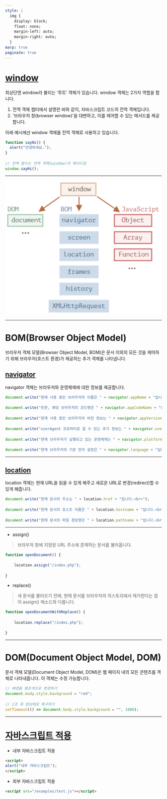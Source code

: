 ```yaml
---
style: |
  img {
    display: block;
    float: none;
    margin-left: auto;
    margin-right: auto;
  }
marp: true
paginate: true
---
```

# [window](https://ko.javascript.info/browser-environment)
최상단엔 window라 불리는 ‘루트’ 객체가 있습니다. window 객체는 2가지 역할을 합니다.

1. 전역 객체 챕터에서 설명한 바와 같이, 자바스크립트 코드의 전역 객체입니다.
2. '브라우저 창(browser window)'을 대변하고, 이를 제어할 수 있는 메서드를 제공합니다.

아래 예시에선 window 객체를 전역 객체로 사용하고 있습니다.

```javascript
function sayHi() {
  alert("안녕하세요.");
}

// 전역 함수는 전역 객체(window)의 메서드임
window.sayHi();
```

---
![w:800](./img/image4.png)

---
# BOM(Browser Object Model)
브라우저 객체 모델(Browser Object Model, BOM)은 문서 이외의 모든 것을 제어하기 위해 브라우저(호스트 환경)가 제공하는 추가 객체를 나타냅니다.
## [navigator](http://www.tcpschool.com/javascript/js_bom_navigator)
navigator 객체는 브라우저와 운영체제에 대한 정보를 제공합니다.

```javascript
document.write("현재 사용 중인 브라우저의 이름은 " + navigator.appName + "입니다.<br>");

document.write("또한, 해당 브라우저의 코드명은 " + navigator.appCodeName + "입니다.");

document.write("현재 사용 중인 브라우저의 버전 정보는 " + navigator.appVersion + "입니다.<br><br>");

document.write("userAgent 프로퍼티로 알 수 있는 추가 정보는 " + navigator.userAgent + "입니다.");

document.write("현재 브라우저가 실행되고 있는 운영체제는 " + navigator.platform + "입니다.");

document.write("현재 브라우저의 기본 언어 설정은 " + navigator.language + "입니다.");
```

---
## [location](http://www.tcpschool.com/javascript/js_bom_location)
location 객체는 현재 URL을 읽을 수 있게 해주고 새로운 URL로 변경(redirect)할 수 있게 해줍니다.

```javascript
document.write("현재 문서의 주소는 " + location.href + "입니다.<br>");

document.write("현재 문서의 호스트 이름은 " + location.hostname + "입니다.<br>");

document.write("현재 문서의 파일 경로명은 " + location.pathname + "입니다.<br>");
```

---
- assign()
> 브라우저 창에 지정된 URL 주소에 존재하는 문서를 불러옵니다.

```javascript
function openDocument() {

    location.assign("/index.php");

}
```

- replace()
> 새 문서를 불러오기 전에, 현재 문서를 브라우저의 히스토리에서 제거한다는 점이 assign() 메소드와 다릅니다.

```javascript
function openDocumentWithReplace() {

    location.replace("/index.php");

}
```
---
# DOM(Document Object Model, DOM)
문서 객체 모델(Document Object Model, DOM)은 웹 페이지 내의 모든 콘텐츠를 객체로 나타내줍니다. 이 객체는 수정 가능합니다.

```javascript
// 배경을 붉은색으로 변경하기
document.body.style.background = "red";

// 1초 후 원상태로 복구하기
setTimeout(() => document.body.style.background = "", 1000);
```

---
# [자바스크립트 적용](http://www.tcpschool.com/javascript/js_intro_apply)
- 내부 자바스크립트 적용
```html
<script>
alert("내부 자바스크립트");
</script>
```
- 외부 자바스크립트 적용
```html
<script src="/examples/test.js"></script>
```









